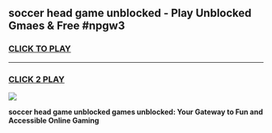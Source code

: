
## soccer head game unblocked - Play Unblocked Gmaes & Free #npgw3
<h3>
<a href="https://premium.freeplayer.one?title=soccer_head_game_unblocked&ref=01M">CLICK TO PLAY</a></h3>
<hr>

<h3>
<a href="https://premium.freeplayer.one?title=soccer_head_game_unblocked&ref=01M">CLICK 2 PLAY</a>
  
</h3>

<a href="https://premium.freeplayer.one?title=soccer_head_game_unblocked&ref=01M"><img src="https://clearcache.store/games.png"></a>


**soccer head game unblocked games unblocked: Your Gateway to Fun and Accessible Online Gaming**
